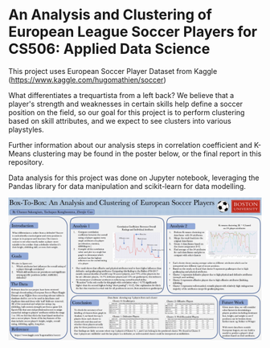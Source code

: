 # An Analysis and Clustering of European League Soccer Players for CS506: Applied Data Science
This project uses European Soccer Player Dataset from Kaggle (https://www.kaggle.com/hugomathien/soccer)

What differentiates a trequartista from a left back? We believe that a player's strength and weaknesses in certain skills help define a soccer position on the field, so our goal for this project is to perform clustering based on skill attributes, and we expect to see clusters into various playstyles. 

Further information about our analysis steps in correlation coefficient and K-Means clustering may be found in the poster below, or the final report in this repository.

Data analysis for this project was done on Jupyter notebook, leveraging the Pandas library for data manipulation and scikit-learn for data modelling.

![temp](https://github.com/csuksangium/EuropeanSoccerAnalysis/blob/master/ProjectPoster.png)
